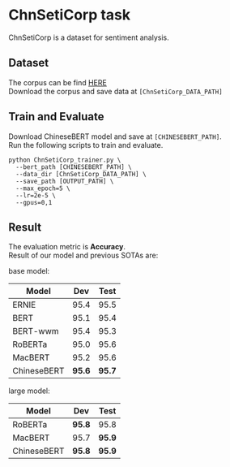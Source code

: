 # ChnSetiCorp task
ChnSetiCorp is a dataset for sentiment analysis. 

## Dataset
The corpus can be find [HERE](https://github.com/pengming617/bert_classification)  
Download the corpus and save data at `[ChnSetiCorp_DATA_PATH]`  

## Train and Evaluate
Download ChineseBERT model and save at `[CHINESEBERT_PATH]`.  
Run the following scripts to train and evaluate. 
```
python ChnSetiCorp_trainer.py \
  --bert_path [CHINESEBERT_PATH] \
  --data_dir [ChnSetiCorp_DATA_PATH] \
  --save_path [OUTPUT_PATH] \
  --max_epoch=5 \
  --lr=2e-5 \
  --gpus=0,1
```

## Result
The evaluation metric is **Accuracy**.  
Result of our model and previous SOTAs are:

base model: 

| Model  | Dev | Test |  
|  ----  | ----  | ----  |
| ERNIE |  95.4 |   95.5  |
| BERT | 95.1 |  95.4 |  
| BERT-wwm | 95.4 | 95.3 |  
| RoBERTa |  95.0 |  95.6 |  
| MacBERT | 95.2 |   95.6 |  
| ChineseBERT | **95.6** | **95.7** |  

large model:

| Model  | Dev | Test |  
|  ----  | ----  | ----  |  
| RoBERTa | **95.8** | 95.8 |  
| MacBERT |  95.7 |  **95.9** |  
| ChineseBERT | **95.8** |  **95.9** |  